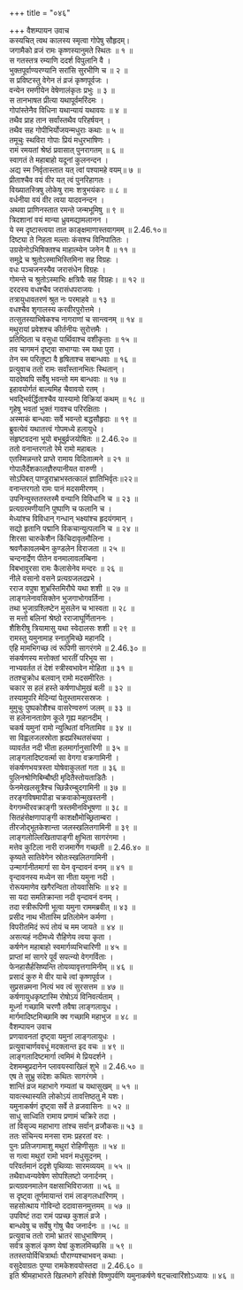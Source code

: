 +++
title = "०४६"

+++
वैशम्पायन उवाच  
कस्यचित् त्वथ कालस्य स्मृत्वा गोपेषु सौहृदम्।  
जगामैको व्रजं रामः कृष्णस्यानुमते स्थितः ॥ १ ॥  
स गतस्तत्र रम्याणि ददर्श विपुलानि वै ।  
भुक्तपूर्वाण्यरण्यानि सरांसि सुरभीणि च ॥ २ ॥  
स प्रविष्टस्तु वेगेन तं व्रजं कृष्णपूर्वजः ।  
वन्येन रमणीयेन वेषेणालंकृतः प्रभुः ॥ ३ ॥  
स तानभाषत प्रीत्या यथापूर्वमरिंदमः ।  
गोपांस्तेनैव विधिना यथान्यायं यथावयः ॥ ४ ॥  
तथैव प्राह तान सर्वांस्तथैव परिहर्षयन् ।  
तथैव सह गोपीभिर्योजयन्मधुराः कथाः ॥ ५ ॥  
तमूचुः स्थविरा गोपाः प्रियं मधुरभाषिणः ।  
रामं रमयतां श्रेष्ठं प्रवासात् पुनरागतम् ॥ ६ ॥  
स्वागतं ते महाबाहो यदूनां कुलनन्दन ।  
अद्य स्म निर्वृतास्तात यत् त्वां पश्यामहे वयम्॥ ७ ॥  
प्रीताश्चैव वयं वीर यत् त्वं पुनरिहागतः ।  
विख्यातस्त्रिषु लोकेषु रामः शत्रुभयंकरः ॥ ८ ॥  
वर्धनीया वयं वीर त्वया यादवनन्दन ।  
अथवा प्राणिनस्तात रमन्ते जन्मभूमिषु ॥ ९ ॥  
त्रिदशानां वयं मान्या ध्रुवमद्यामलानन ।  
ये स्म दृष्टास्त्वया तात काङ्क्षमाणास्तवागमम् ॥ 2.46.१०॥  
दिष्ट्या ते निहता मल्लाः कंसश्च विनिपातितः ।  
उग्रसेनोऽभिषिक्तश्च माहात्म्येन जनेन वै ॥ ११ ॥  
समुद्रे च श्रुतोऽस्माभिस्तिमिना सह विग्रहः ।  
वधः पञ्चजनस्यैव जरासंधेन विग्रहः ।  
गोमन्ते च श्रुतोऽस्माभिः क्षत्रियैः सह विग्रहः। ॥ १२ ॥  
दरदस्य वधश्चैव जरासंधपराजयः ।  
तत्रायुधावतरणं श्रुत नः परमाहवे ॥ १३ ॥  
वधश्चैव शृगालस्य करवीरपुरोत्तमे ।  
तत्सुतस्याभिषेकश्च नागराणां च सान्त्वनम् ॥ १४ ॥  
मथुरायां प्रवेशश्च कीर्तनीयः सुरोत्तमैः ।  
प्रतिष्ठिता च वसुधा पार्थिवाश्च वशीकृताः ॥ १५ ॥  
तव चागमनं दृष्ट्वा सभाग्याः स्म यथा पुरा ।  
तेन स्म परितुष्टा वै हृषिताश्च सबान्धवाः ॥ १६ ॥  
प्रत्युवाच ततो रामः सर्वांस्तानभितः स्थितान् ।  
यादवेष्वपि सर्वेषु भवन्तो मम बान्धवाः ॥ १७ ॥  
इहावयोर्गतं बाल्यमिह चैवावयो रतम् ।  
भवद्भिर्वर्द्धिताश्चैव यास्यामो विक्रियां कथम् ॥ १८ ॥  
गृहेषु भवतां भुक्तं गावश्च परिरक्षिताः ।  
अस्माकं बान्धवाः सर्वे भवन्तो बद्धसौहृदाः ॥ १९ ॥  
ब्रुवत्येवं यथातत्त्वं गोपमध्ये हलायुधे ।  
संहृष्टवदना भूयो बभूबुर्व्रजयोषितः ॥ 2.46.२० ॥  
ततो वनान्तरगतो रेमे रामो महाबलः ।  
एतस्मिन्नन्तरे प्राप्ते रामाय विदितात्मने ॥ २१ ॥  
गोपालैर्देशकालज्ञैरुपानीयत वारुणी ।  
सोऽपिबत् पाण्डुराभ्राभस्तत्कालं ज्ञातिभिर्वृतः॥२२॥  
वनान्तरगतो रामः पानं मदसमीरणम् ।  
उपनिन्युस्ततस्तस्मै वन्यानि विविधानि च ॥ २३ ॥  
प्रत्यग्ररमणीयानि पुष्पाणि च फलानि च ।  
मेध्यांश्च विविधान् गन्धान् भक्ष्यांश्च हृदयंगमान् ।  
सद्यो हृतानि पद्मानि विकचान्युत्पलानि च ॥ २४ ॥  
शिरसा चारुकेशैन किंचिदावृतमौलिना ।  
श्रवणैकावलम्बेन कुण्डलेन विराजता ॥ २५ ॥  
चन्दनार्द्रेण पीतेन वनमालावलम्बिना ।  
विबभावुरसा रामः कैलासेनेव मन्दरः ॥ २६ ॥  
नीले वसानो वसने प्रत्यग्रजलदप्रभे ।  
रराज वपुषा शुभ्रस्तिमिरौघे यथा शशी ॥ २७ ॥  
लाङ्गलेनावसिक्तेन भुजगाभोगवर्तिना ।  
तथा भुजाग्रश्लिष्टेन मुसलेन च भास्वता ॥ २८ ॥  
स मत्तो बलिनां श्रेष्ठो रराजाघूर्णिताननः ।  
शैशिरीषु त्रियामासु यथा स्वेदालसः शशी ॥ २९ ॥  
रामस्तु यमुनामाह स्नातुमिच्छे महानदि ।  
एहि मामभिगच्छ त्वं रूपिणी सागरंगमे ॥ 2.46.३० ॥  
संकर्षणस्य मत्तोक्तां भारतीं परिभूय सा ।  
नाभ्यवर्तत तं देशं स्त्रीस्वभावेन मोहिता ॥ ३१ ॥  
ततश्चुक्रोध बलवान् रामो मदसमीरितः ।  
चकार स हलं हस्ते कर्षणाधोमुखं बली ॥ ३२ ॥  
तस्यामुपरि मेदिन्यां पेतुस्तामरसस्रजः ।  
मुमुचुः पुष्पकोशैश्च वासरेण्वरुणं जलम् ॥ ३३ ॥  
स हलेनानताग्रेण कूले गृह्य महानदीम् ।  
चकर्ष यमुनां रामो न्युत्थितां वनितामिव ॥ ३४ ॥  
सा विह्वलजलस्रोता ह्रदप्रस्थितसंचया ।  
व्यावर्तत नदी भीता हलमार्गानुसारिणी ॥ ३५ ॥  
लाङ्गलादिष्टवर्त्मा सा वेगगा वक्रगामिनी ।  
संकर्षणभयत्रस्ता योषेवाकुलतां गता ॥ ३६ ॥  
पुलिनश्रोणिबिम्बौष्ठी मृदितैस्तोयताडितैः ।  
फेनमेखलसूत्रैश्च च्छिन्नैरम्बुदगामिनी ॥ ३७ ॥  
तरङ्गविषमापीडा चक्रवाकोन्मुखस्तनी ।  
वेगगम्भीरवक्राङ्गी त्रस्तमीनविभूषणा ॥ ३८ ॥  
सितहंसेक्षणापाङ्गी काशक्षौमोच्छ्रिताम्बरा ।  
तीरजोद्भूतकेशान्ता जलस्खलितगामिनी ॥ ३९ ॥  
लाङ्गलोल्लिखितापाङ्गी क्षुभिता सागरंगमा ।  
मत्तेव कुटिला नारी राजमार्गेण गच्छती ॥ 2.46.४० ॥  
कृष्यते सातिवेगेन स्रोतःस्खलितगामिनी ।  
उन्मार्गानीतमार्गा सा येन वृन्दावनं वनम् ॥ ४१ ॥  
वृन्दावनस्य मध्येन सा नीता यमुना नदी ।  
रोरूयमाणेव खगैरन्विता तोयवासिभिः ॥ ४२ ॥  
सा यदा समतिक्रान्ता नदी वृन्दावनं वनम् ।  
तदा स्त्रीरूपिणी भूत्वा यमुना राममब्रवीत् ॥ ४३ ॥  
प्रसीद नाथ भीतास्मि प्रतिलोमेन कर्मणा ।  
विपरीतमिदं रूपं तोयं च मम जायते ॥ ४४ ॥  
असत्यहं नदीमध्ये रौहिणेय त्वया कृता ।  
कर्षणेन महाबाहो स्वमार्गव्यभिचारिणी ॥ ४५ ॥  
प्राप्तां मां सागरे पूर्वं सपत्न्यो वेगगर्विताः ।  
फेनहासैर्हसिष्यन्ति तोयव्यावृत्तगामिनीम् ॥ ४६ ॥  
प्रसादं कुरु मे वीर याचे त्वां कृष्णपूर्वज ।  
सुप्रसन्नमना नित्यं भव त्वं सुरसत्तम ॥ ४७ ॥  
कर्षणायुधकृष्टास्मि रोषोऽयं विनिवर्त्यताम् ।  
मूर्ध्ना गच्छामि चरणौ तवैषा लाङ्गलायुध ।  
मार्गमादिष्टमिच्छामि क्व गच्छामि महाभुज ॥ ४८ ॥  
वैशम्पायन उवाच  
प्रणयावनतां दृष्ट्वा यमुनां लाङ्गलायुधः ।  
प्रत्युवाचार्णववधूं मदक्लान्त इद वचः ॥ ४९ ॥  
लाङ्गलादिष्टमार्गा त्वमिमं मे प्रियदर्शने ।  
देशमम्बुप्रदानेन प्लावयस्वाखिलं शुभे ॥ 2.46.५० ॥  
एष ते सुभ्रु संदेशः कथितः सागरंगमे ।  
शान्तिं व्रज महाभागे गम्यतां च यथासुखम् ॥ ५१ ॥  
यावत्स्थास्यति लोकोऽयं तावत्तिष्ठतु मे यशः।  
यमुनाकर्षणं दृष्ट्वा सर्वे ते व्रजवासिनः ॥ ५२ ॥  
साधु साध्विति रामाय प्रणामं चक्रिरे तदा ।  
तां विसृज्य महाभागा तांश्च सर्वान् व्रजौकसः॥ ५३ ॥  
ततः संचिन्त्य मनसा रामः प्रहरतां वरः ।  
पुनः प्रतिजगामाशु मथुरां रोहिणीसुतः ॥ ५४ ॥  
स गत्वा मथुरां रामो भवनं मधुसूदनम् ।  
परिवर्तमानं ददृशे पृथिव्याः सारमव्ययम् ॥ ५५ ॥  
तथैवाध्वन्यवेषेण सोपश्लिष्टो जनार्दनम् ।  
प्रत्यग्रवनमालेन वक्षसाभिविराजता ॥ ५६ ॥  
स दृष्ट्वा तूर्णमायान्तं रामं लाङ्गलधारिणम् ।  
सहसोत्थाय गोविन्दो ददावासनमुत्तमम् ॥ ५७ ॥  
उपविष्टं तदा रामं पप्रच्छ कुशलं व्रजे ।  
बान्धवेषु च सर्वेषु गोषु चैव जनार्दनः ॥ ।५८ ॥  
प्रत्युवाच ततो रामो भ्रातरं साधुभाषिणम् ।  
सर्वत्र कुशलं कृष्ण येषां कुशलमिच्छसि ॥ ५९ ॥  
ततस्तयोर्विचित्रार्थाः पौराण्यश्चाभवन् कथाः ।  
वसुदेवाग्रतः पुण्या रामकेशवयोस्तदा ॥ 2.46.६० ॥  
इति श्रीमहाभारते खिलभागे हरिवंशे विष्णुपर्वणि यमुनाकर्षणे षट्चत्वारिंशोऽध्यायः ॥ ४६ ॥